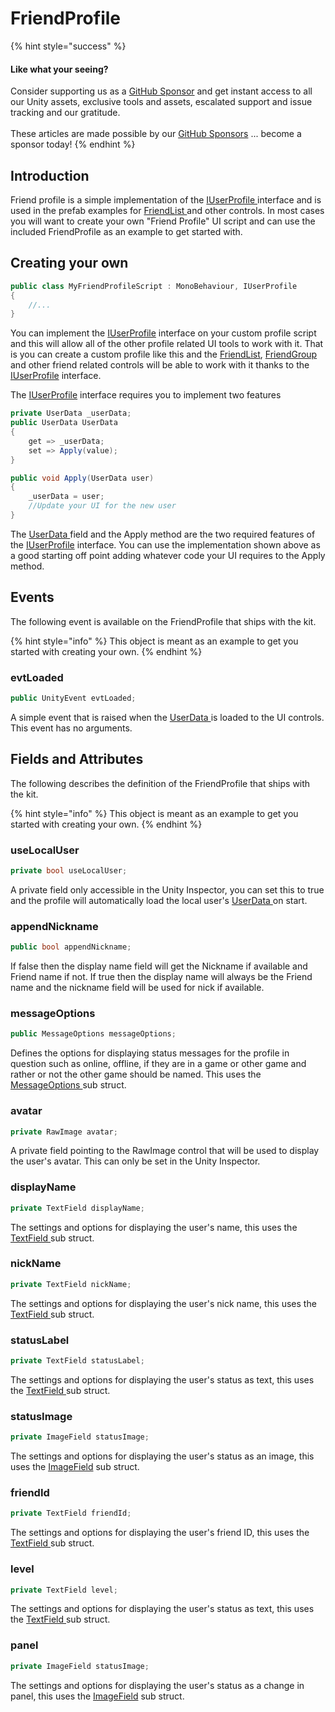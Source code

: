 # FriendProfile

{% hint style="success" %}
#### Like what your seeing?

Consider supporting us as a [GitHub Sponsor](../../../../company/become-a-sponsor.md) and get instant access to all our Unity assets, exclusive tools and assets, escalated support and issue tracking and our gratitude.\
\
These articles are made possible by our [GitHub Sponsors](https://github.com/sponsors/heathen-engineering) ... become a sponsor today!
{% endhint %}

## Introduction

Friend profile is a simple implementation of the [IUserProfile ](../interfaces/iuserprofile.md)interface and is used in the prefab examples for [FriendList ](friendlist.md)and other controls. In most cases you will want to create your own "Friend Profile" UI script and can use the included FriendProfile as an example to get started with.

## Creating your own

```csharp
public class MyFriendProfileScript : MonoBehaviour, IUserProfile
{
    //...
}
```

You can implement the [IUserProfile](../interfaces/iuserprofile.md) interface on your custom profile script and this will allow all of the other profile related UI tools to work with it. That is you can create a custom profile like this and the [FriendList](friendlist.md), [FriendGroup ](friendgroup.md)and other friend related controls will be able to work with it thanks to the [IUserProfile](../interfaces/iuserprofile.md) interface.

The [IUserProfile](../interfaces/iuserprofile.md) interface requires you to implement two features

```csharp
private UserData _userData;
public UserData UserData
{
    get => _userData;
    set => Apply(value);
}

public void Apply(UserData user)
{
    _userData = user;
    //Update your UI for the new user
}
```

The [UserData ](../../objects/user-data.md)field and the Apply method are the two required features of the [IUserProfile](../interfaces/iuserprofile.md) interface. You can use the implementation shown above as a good starting off point adding whatever code your UI requires to the Apply method.

## Events

The following event is available on the FriendProfile that ships with the kit.

{% hint style="info" %}
This object is meant as an example to get you started with creating your own.
{% endhint %}

### evtLoaded

```csharp
public UnityEvent evtLoaded;
```

A simple event that is raised when the [UserData ](../../objects/user-data.md)is loaded to the UI controls. This event has no arguments.

## Fields and Attributes

The following describes the definition of the FriendProfile that ships with the kit.

{% hint style="info" %}
This object is meant as an example to get you started with creating your own.
{% endhint %}

### useLocalUser

```csharp
private bool useLocalUser;
```

A private field only accessible in the Unity Inspector, you can set this to true and the profile will automatically load the local user's [UserData ](../../objects/user-data.md)on start.

### appendNickname

```csharp
public bool appendNickname;
```

If false then the display name field will get the Nickname if available and Friend name if not. If true then the display name will always be the Friend name and the nickname field will be used for nick if available.

### messageOptions

```csharp
public MessageOptions messageOptions;
```

Defines the options for displaying status messages for the profile in question such as online, offline, if they are in a game or other game and rather or not the other game should be named. This uses the [MessageOptions ](friendprofile/messageoptions.md)sub struct.

### avatar

```csharp
private RawImage avatar;
```

A private field pointing to the RawImage control that will be used to display the user's avatar. This can only be set in the Unity Inspector.

### displayName

```csharp
private TextField displayName;
```

The settings and options for displaying the user's name, this uses the [TextField ](friendprofile/textfield.md)sub struct.

### nickName

```csharp
private TextField nickName;
```

The settings and options for displaying the user's nick name, this uses the [TextField ](friendprofile/textfield.md)sub struct.

### statusLabel

```csharp
private TextField statusLabel;
```

The settings and options for displaying the user's status as text, this uses the [TextField ](friendprofile/textfield.md)sub struct.

### statusImage

```csharp
private ImageField statusImage;
```

The settings and options for displaying the user's status as an image, this uses the [ImageField](friendprofile/imagefield.md) sub struct.

### friendId

```csharp
private TextField friendId;
```

The settings and options for displaying the user's friend ID, this uses the [TextField ](friendprofile/textfield.md)sub struct.

### level

```csharp
private TextField level;
```

The settings and options for displaying the user's status as text, this uses the [TextField ](friendprofile/textfield.md)sub struct.

### panel

```csharp
private ImageField statusImage;
```

The settings and options for displaying the user's status as a change in panel, this uses the [ImageField](friendprofile/imagefield.md) sub struct.
